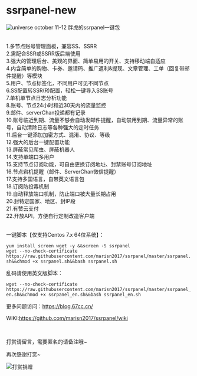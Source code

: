 # ssrpanel-new

<img src="https://user-images.githubusercontent.com/6165035/29682337-83f3017e-88bf-11e7-846c-138e9639b87f.png" alt="universe october 11-12" style="max-width:100%;">
胖虎的ssrpanel一键包<br><br>

1.多节点账号管理面板，兼容SS、SSRR<br>
2.需配合SSR或SSRR版后端使用<br>
3.强大的管理后台、美观的界面、简单易用的开关、支持移动端自适应<br>
4.内含简单的购物、卡券、邀请码、推广返利&提现、文章管理、工单（回复带邮件提醒）等模块<br>
5.用户、节点标签化，不同用户可见不同节点<br>
6.SS配置转SSR(R)配置，轻松一键导入SS账号<br>
7.单机单节点日志分析功能<br>
8.账号、节点24小时和近30天内的流量监控<br>
9.邮件、serverChan投递都有记录<br>
10.账号临近到期、流量不够会自动发邮件提醒，自动禁用到期、流量异常的账号，自动清除日志等各种强大的定时任务<br>
11.后台一键添加加密方式、混淆、协议、等级<br>
12.强大的后台一键配置功能<br>
13.屏蔽常见爬虫、屏蔽机器人<br>
14.支持单端口多用户<br>
15.支持节点订阅功能，可自由更换订阅地址、封禁账号订阅地址<br>
16.节点宕机提醒（邮件、ServerChan微信提醒）<br>
17.支持多国语言，自带英文语言包<br>
18.订阅防投毒机制<br>
19.自动释放端口机制，防止端口被大量长期占用<br>
20.封特定国家、地区、封IP段<br>
21.有赞云支付<br>
22.开放API，方便自行定制改造客户端<br>
<br>

一键脚本【仅支持Centos 7.x 64位系统】：<br>

```yum install screen wget -y &&screen -S ssrpanel```<br>
```wget --no-check-certificate https://raw.githubusercontent.com/marisn2017/ssrpanel/master/ssrpanel.sh&&chmod +x ssrpanel.sh&&bash ssrpanel.sh```

乱码请使用英文版脚本：<br>

```wget --no-check-certificate https://raw.githubusercontent.com/marisn2017/ssrpanel/master/ssrpanel_en.sh&&chmod +x ssrpanel_en.sh&&bash ssrpanel_en.sh```<br>

更多问题访问：<a href="https://blog.67cc.cn/">https://blog.67cc.cn/</a><br>

WIKI:<a href="https://github.com/marisn2017/ssrpanel/wiki">https://github.com/marisn2017/ssrpanel/wiki</a><br>

<br><p>打赏请留言，需要匿名的请备注哦~</p> <p>再次感谢打赏~</p> <p><img src="https://cdn.67cc.cn/20171149300097257160.png" alt="打赏捐赠" /></p>

